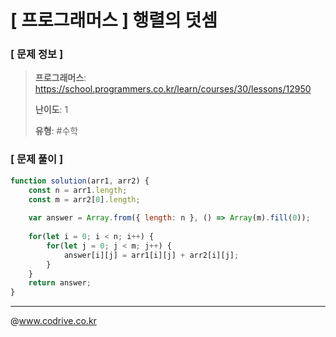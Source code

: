 # [ 프로그래머스 ] 행렬의 덧셈

### [ 문제 정보 ]
> **프로그래머스**: https://school.programmers.co.kr/learn/courses/30/lessons/12950
> 
> **난이도**: 1
>
> **유형**: #수학


### [ 문제 풀이 ]
```JavaScript
function solution(arr1, arr2) {
    const n = arr1.length;
    const m = arr2[0].length;
    
    var answer = Array.from({ length: n }, () => Array(m).fill(0));
    
    for(let i = 0; i < n; i++) {
        for(let j = 0; j < m; j++) {
            answer[i][j] = arr1[i][j] + arr2[i][j];
        }
    }
    return answer;
}
```


---
@www.codrive.co.kr